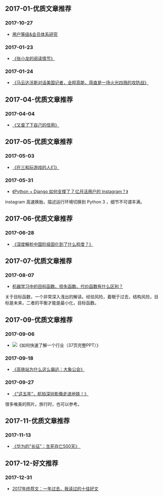 
## 2017-01-优质文章推荐

### 2017-10-27

- [用户等级&会员体系研究](http://www.woshipm.com/operate/828317.html)


### 2017-01-23

- [《张小龙的阅读情节》](https://mp.weixin.qq.com/s/qteIC2MouEKwwgjl6TCRaQ)


### 2017-01-24

- [《马云达沃斯对话美国记者，全程高能，简直是一场火光四溅的攻防战》](https://www.youtube.com/watch?v=3c66ez9dFYU)


## 2017-04-优质文章推荐

### 2017-04-04

- [《又查了下自己的信用》](https://mp.weixin.qq.com/s/au9aeKc5hkipoltIJYCLfA)


## 2017-05-优质文章推荐


### 2017-05-03

- [《在三和玩游戏的人们》](http://www.chuapp.com/?c=Article&a=index&id=282974)


### 2017-05-31

- [《Python + Django 如何支撑了 7 亿月活用户的 Instagram？》](http://python.jobbole.com/87814/)

instagram 高速换胎，描述运行环境切换到 Python 3 ，细节不可谓丰满。


## 2017-06-优质文章推荐


### 2017-06-28

- [《深度解析中国阶级固化到了什么程度？》](https://xueqiu.com/8405821438/87935662)

## 2017-07-优质文章推荐


### 2017-08-07

- [机器学习中的目标函数、损失函数、代价函数有什么区别？](https://www.zhihu.com/question/52398145/answer/209358209)

关于目标函数，一个非常深入浅出的解读。经验风险，着眼于过去，结构风险，目标是未来，二者的平衡才能是最小化，目标函数。

## 2017-09-优质文章推荐


### 2017-09-06

- ![《如何快速了解一个行业（37页完整PPT）》](https://mp.weixin.qq.com/s/O7BAyz71vz_DWPbtYZopng)


### 2017-09-18

- [《高铁站为什么这么偏远｜大象公会》](https://mp.weixin.qq.com/s/NIPotzc3UDPonpRF1vUuEQ)


### 2017-09-27

- [《“这五年”，航拍深圳影像走进地铁！》](https://mp.weixin.qq.com/s/Jr1bvmXUUKmoYCW_BEjRbg)


很多唯美的照片。旅行时，也可以参考。


## 2017-11-优质文章推荐

### 2017-11-13

- [《华为的"长征”：生死存亡500天》 ](https://mp.weixin.qq.com/s/9w7kIdAmW-k-Bs3ETwCP8A)






## 2017-12-好文推荐

### 2017-12-31

- [2017年终荐文：一年过去，我读过的十佳好文](https://mp.weixin.qq.com/s/GMBXDB_x7SNp-bx4zqT-9g)



